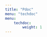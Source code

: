 ```yaml
---
title: "Pdoc"
menu: "techdoc"
menu:
    techdoc:
        weight: 1
---
```


<!-- Nothing, this path should serve the pdoc HTML -->
